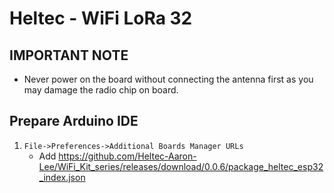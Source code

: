 # Heltec - WiFi LoRa 32

## IMPORTANT NOTE

- Never power on the board without connecting the antenna first as you may damage the radio chip on board.

## Prepare Arduino IDE

1. `File->Preferences->Additional Boards Manager URLs`
   - Add https://github.com/Heltec-Aaron-Lee/WiFi_Kit_series/releases/download/0.0.6/package_heltec_esp32_index.json

